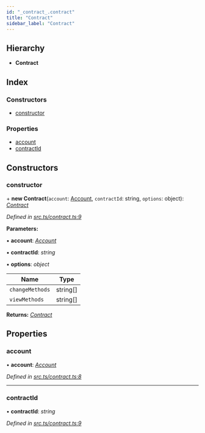 ```yaml
---
id: "_contract_.contract"
title: "Contract"
sidebar_label: "Contract"
---
```


## Hierarchy

* **Contract**

## Index

### Constructors

* [constructor](_contract_.contract.md#constructor)

### Properties

* [account](_contract_.contract.md#account)
* [contractId](_contract_.contract.md#contractid)

## Constructors

###  constructor

\+ **new Contract**(`account`: [Account](_account_.account.md), `contractId`: string, `options`: object): *[Contract](_contract_.contract.md)*

*Defined in [src.ts/contract.ts:9](https://github.com/nearprotocol/nearlib/blob/fe97eb6/src.ts/contract.ts#L9)*

**Parameters:**

▪ **account**: *[Account](_account_.account.md)*

▪ **contractId**: *string*

▪ **options**: *object*

Name | Type |
------ | ------ |
`changeMethods` | string[] |
`viewMethods` | string[] |

**Returns:** *[Contract](_contract_.contract.md)*

## Properties

###  account

• **account**: *[Account](_account_.account.md)*

*Defined in [src.ts/contract.ts:8](https://github.com/nearprotocol/nearlib/blob/fe97eb6/src.ts/contract.ts#L8)*

___

###  contractId

• **contractId**: *string*

*Defined in [src.ts/contract.ts:9](https://github.com/nearprotocol/nearlib/blob/fe97eb6/src.ts/contract.ts#L9)*
